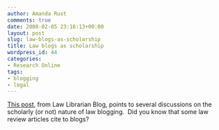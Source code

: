 ```yaml
---
author: Amanda Rust
comments: true
date: 2008-02-05 23:16:13+00:00
layout: post
slug: law-blogs-as-scholarship
title: Law blogs as scholarship
wordpress_id: 44
categories:
- Research Online
tags:
- blogging
- legal
---
```


[This post](http://lawprofessors.typepad.com/law_librarian_blog/2008/02/blawgs-as-schol.html), from Law Librarian Blog, points to several discussions on the scholarly (or not) nature of law blogging.  Did you know that some law review articles cite to blogs?
